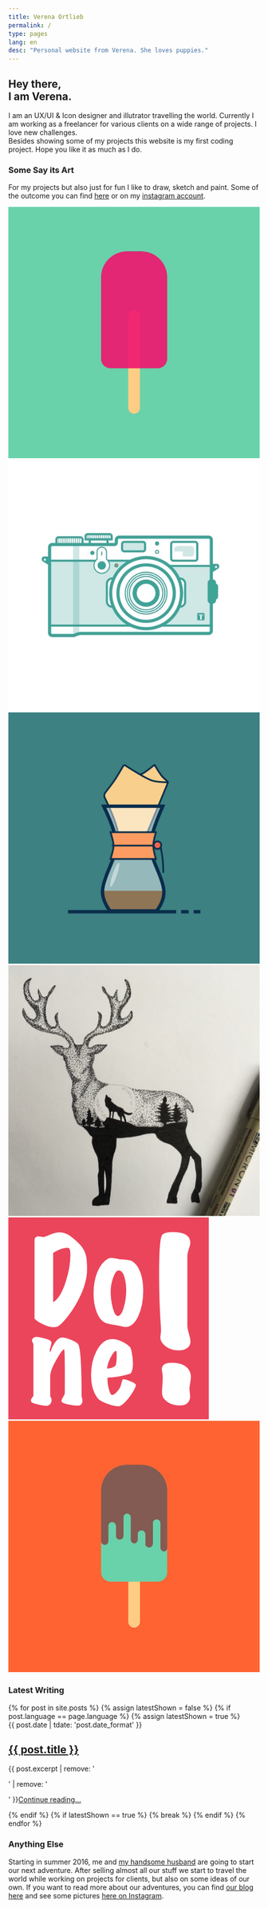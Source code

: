 ```yaml
---
title: Verena Ortlieb
permalink: /
type: pages
lang: en
desc: "Personal website from Verena. She loves puppies."
---
```



<h2 class="headline-index">Hey there, <br> I am Verena.</h2>

<p>I am an UX/UI & Icon designer and illutrator travelling the world. Currently I am working as a freelancer for various clients on a wide range of projects. I love new challenges.<br>
Besides showing some of my projects this website is my first coding project. Hope you like it as much as I do.</p>


<h3 class="subheadline-index">Some Say its Art</h3>

<p>For my projects but also just for fun I like to draw, sketch and paint. Some of the outcome you can find <a href="/en/projects">here</a> or on my <a href="https://www.instagram.com/verena_von_o/" target="_blank">instagram account</a>.
</p>

<a href="/en/projects">
<div class="grid">
	<div class="grid-cell">
		<img src="/img/Ice1.jpg" alt="Ice1">
	</div>
	<div class="grid-cell">
		<img src="/img/x100t_boy.jpg" alt="x100t boy">
	</div>
	<div class="grid-cell">
		<img src="/img/coffeemaker.jpg" alt="coffee">
	</div>
	<div class="grid-cell">
		<img src="/img/deer.jpg" alt="Deer">
	</div>
	<div class="grid-cell">
		<img src="/img/done-icon.png" alt="Done App">
	</div>
	<div class="grid-cell">
		<img src="/img/Ice6.jpg" alt="Ice6">
	</div>
</div>
</a>

<h3 class="subheadline-index">Latest Writing</h3>
{% for post in site.posts %}
	{% assign latestShown = false %}
	{% if post.language == page.language %}
		{% assign latestShown = true %}
		<div class="index-post-container">
		<div class="index-post-container__date" datetime="{{ post.date | date_to_xmlschema }}" pubdate="pubdate">{{ post.date | tdate: 'post.date_format' }}</div>
		<h2 class="index-post-container__title"><a href="{{ post.url }}">{{ post.title }}</a></h2>
		<p class="index-post-container__text">{{ post.excerpt | remove: '<p>' | remove: '</p>' }}<a href="{{ post.url }}">Continue reading...</a></p>
	</div>
	{% endif %}
	{% if latestShown == true %}
		{% break %}
	{% endif %}
{% endfor %}



<h3 class="subheadline-index">Anything Else</h3>
<p>Starting in summer 2016, me and <a href="http://www.florianbuerger.com" target="_blank">my handsome husband</a> are going to start our next adventure. After selling almost all our stuff we start to travel the world while working on projects for clients, but also on some ideas of our own. If you want to read more about our adventures, you can find <a href="https://www.immerguteswetter.de" target="_blank">our blog here</a> and see some pictures <a href="https://www.instagram.com/immerguteswetter/" target="_blank">here on Instagram</a>.</p>
 
